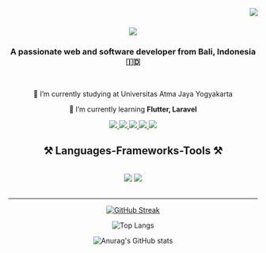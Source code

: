 <img align="right" src="https://visitor-badge.laobi.icu/badge?page_id=SaktiPadmayoga.SaktiPadmayoga" />

<h1 align="center">
    <img src="https://readme-typing-svg.herokuapp.com/?font=Righteous&size=35&center=true&vCenter=true&width=500&height=70&duration=4000&lines=Hi+Fellas!+👋;+I'm+Sakti+Padmayoga!;" />
</h1>

<h3 align="center">A passionate web and software developer from Bali, Indonesia 🇮🇩</h3>

<br/>

<div align="center">
 
 🔭 I’m currently studying at Universitas Atma Jaya Yogyakarta
 
 🌱 I’m currently learning **Flutter, Laravel**

 </div>
<div align="center"> 
<a href="mailto:saktipadmayoga@gmail.com">
    <img src="https://img.shields.io/badge/Gmail-333333?style=for-the-badge&logo=gmail&logoColor=red" />
  </a>
  <a href="https://www.linkedin.com/in/sakti-padmayoga/" target="_blank">
    <img src="https://img.shields.io/badge/LinkedIn-0077B5?style=for-the-badge&logo=linkedin&logoColor=white" target="_blank" />
  </a>
  <a href="https://github.com/SaktiPadmayoga" target="_blank">
     <img src="https://img.shields.io/badge/Github-010101?style=for-the-badge&logo=github&logoColor=white" target="_blank" /> <!-- sqlite, safari, google-chrome are other good icon options -->
  </a>
  <a href="https://www.instagram.com/saqtii" target="_blank">
     <img src="https://img.shields.io/badge/Instagram-E1306C?style=for-the-badge&logo=instagram&logoColor=white" target="_blank" /> <!-- sqlite, safari, google-chrome are other good icon options -->
  </a>
  <a href="https://saktipadmayoga.vercel.app/" target="_blank">
     <img src="https://img.shields.io/badge/Portfolio-FF5722?style=for-the-badge&logo=todoist&logoColor=white" target="_blank" /> <!-- sqlite, safari, google-chrome are other good icon options -->
  </a>
<div/>

<h2 align="center">⚒️ Languages-Frameworks-Tools ⚒️</h2>
<br/>
<div align="center">
    <img src="https://skillicons.dev/icons?i=html,css,bootstrap,tailwind,javascript,react,c,java,python,php" />
    <img src="https://skillicons.dev/icons?i=mongodb,mysql,vscode,git,github,figma,mac" /><br>
</div>

<br/>
<hr/>

<a href="https://git.io/streak-stats"><img src="https://streak-stats.demolab.com?user=SaktiPadmayoga&theme=algolia" alt="GitHub Streak" /></a>

![Top Langs](https://github-readme-stats.vercel.app/api/top-langs/?username=SaktiPadmayoga&layout=compact&theme=algolia)

![Anurag's GitHub stats](https://github-readme-stats.vercel.app/api?username=SaktiPadmayoga&theme=algolia&show_icons=true)





